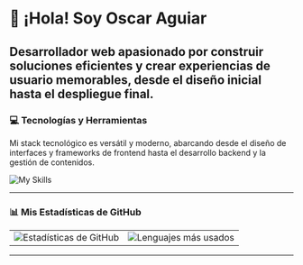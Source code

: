 # 👋 ¡Hola! Soy Oscar Aguiar

Desarrollador web apasionado por construir soluciones eficientes y crear experiencias de usuario memorables, desde el diseño inicial hasta el despliegue final.
---

### 💻 Tecnologías y Herramientas

Mi stack tecnológico es versátil y moderno, abarcando desde el diseño de interfaces y frameworks de frontend hasta el desarrollo backend y la gestión de contenidos.

![My Skills](https://skillicons.dev/icons?i=nextjs,bootstrap,figma,react,astro,tailwind,nodejs,express,mongodb,mysql,wordpress,git,vscode,js,ts)

---

### 📊 Mis Estadísticas de GitHub

<table>
  <tr>
    <td><img src="https://github-readme-stats.vercel.app/api?username=xKouka&show_icons=true&theme=radical&rank_icon=github" alt="Estadísticas de GitHub"></td>
    <td><img src="https://github-readme-stats.vercel.app/api/top-langs/?username=xKouka&layout=compact&theme=radical" alt="Lenguajes más usados"></td>
  </tr>
</table>

---
